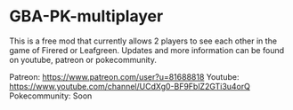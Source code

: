 # GBA-PK-multiplayer

This is a free mod that currently allows 2 players to see each other in the game of Firered or Leafgreen. Updates and more information can be found on youtube, patreon or pokecommunity.

Patreon: https://www.patreon.com/user?u=81688818
Youtube: https://www.youtube.com/channel/UCdXg0-BF9FblZ2GTi3u4orQ
Pokecommunity: Soon

